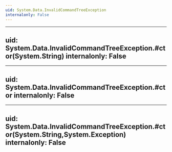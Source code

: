 ```yaml
---
uid: System.Data.InvalidCommandTreeException
internalonly: False
---
```


---
uid: System.Data.InvalidCommandTreeException.#ctor(System.String)
internalonly: False
---

---
uid: System.Data.InvalidCommandTreeException.#ctor
internalonly: False
---

---
uid: System.Data.InvalidCommandTreeException.#ctor(System.String,System.Exception)
internalonly: False
---
